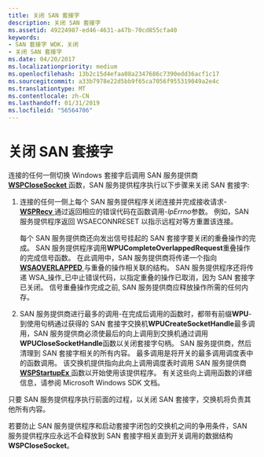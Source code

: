 ```yaml
---
title: 关闭 SAN 套接字
description: 关闭 SAN 套接字
ms.assetid: 49224987-ed46-4631-a47b-70cd855cfa40
keywords:
- SAN 套接字 WDK，关闭
- 关闭 SAN 套接字
ms.date: 04/20/2017
ms.localizationpriority: medium
ms.openlocfilehash: 13b2c15d4efaa08a2347686c7390edd36acf1c17
ms.sourcegitcommit: a33b7978e22d5bb9f65ca7056f955319049a2e4c
ms.translationtype: MT
ms.contentlocale: zh-CN
ms.lasthandoff: 01/31/2019
ms.locfileid: "56564706"
---
```

# <a name="closing-a-san-socket"></a>关闭 SAN 套接字





连接的任何一侧切换 Windows 套接字后调用 SAN 服务提供商[ **WSPCloseSocket** ](https://msdn.microsoft.com/library/windows/hardware/ff566273)函数，SAN 服务提供程序执行以下步骤来关闭 SAN 套接字:

1.  连接的任何一侧上每个 SAN 服务提供程序关闭连接并完成接收请求- [ **WSPRecv** ](https://msdn.microsoft.com/library/windows/hardware/ff566309)通过返回相应的错误代码在函数调用-*lpErrno*参数。 例如，SAN 服务提供程序返回 WSAECONNRESET 以指示远程对等方重置该连接。

    每个 SAN 服务提供商还向发出信号挂起的 SAN 套接字要关闭的重叠操作的完成。 SAN 服务提供程序调用**WPUCompleteOverlappedRequest**重叠操作的完成信号函数。 在此调用中，SAN 服务提供商将传递一个指向[ **WSAOVERLAPPED** ](https://msdn.microsoft.com/library/windows/hardware/ff565952)与重叠的操作相关联的结构。 SAN 服务提供程序还将传递 WSA\_操作\_已中止错误代码，以指定重叠的操作已取消，因为 SAN 套接字已关闭。 信号重叠操作完成之前, SAN 服务提供商应释放操作所需的任何内存。

2.  SAN 服务提供商进行最多的调用-在完成后调用的函数时，都带有前缀**WPU**-到使用句柄通过获得的 SAN 套接字交换机**WPUCreateSocketHandle**最多调用，SAN 服务提供商必须使最后的向上调用到交换机通过调用**WPUCloseSocketHandle**函数以关闭套接字句柄。 SAN 服务提供商，然后清理到 SAN 套接字相关的所有内容。 最多调用是将开关的最多调用调度表中的函数调用。 该交换机提供指向此向上调用调度表时调用 SAN 服务提供商[ **WSPStartupEx** ](https://msdn.microsoft.com/library/windows/hardware/ff566321)函数以开始使用该提供程序。 有关这些向上调用函数的详细信息，请参阅 Microsoft Windows SDK 文档。

只要 SAN 服务提供程序执行前面的过程，以关闭 SAN 套接字，交换机将负责其他所有内容。

若要防止 SAN 服务提供程序和启动套接字闭包的交换机之间的争用条件，SAN 服务提供程序应永远不会释放到 SAN 套接字相关直到开关调用的数据结构**WSPCloseSocket**。

 

 





